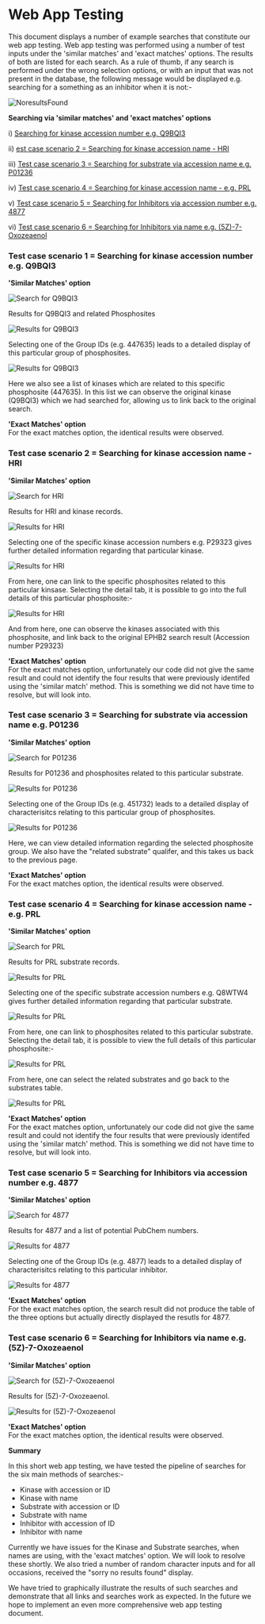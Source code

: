 # Web App Testing 

This document displays a number of example searches that constitute our web app testing. Web app testing was performed using a number of test inputs under the 'similar matches' and 'exact matches' options. The results of both are listed for each search. As a rule of thumb, if any search is performed under the wrong selection options, or with an input that was not present in the database, the following message would be displayed e.g. searching for a something as an inhibitor when it is not:-

![NoresultsFound](images/web_app_testing/notfound.png)

  **Searching via 'similar matches' and 'exact matches' options**

i) [Searching for kinase accession number e.g. Q9BQI3](web_app_testing.md#test-case-scenario-1--searching-for-kinase-accession-number-eg-q9bqi3)
 
ii) [est case scenario 2 = Searching for kinase accession name - HRI](web_app_testing.md#test-case-scenario-2--searching-for-kinase-accession-name---hri)

iii) [Test case scenario 3 = Searching for substrate via accession name e.g. P01236](web_app_testing.md#test-case-scenario-3--searching-for-substrate-via-accession-name-eg-p01236)

iv) [Test case scenario 4 = Searching for kinase accession name - e.g. PRL](web_app_testing.md#test-case-scenario-4--searching-for-kinase-accession-name---eg-prl)

v) [Test case scenario 5 = Searching for Inhibitors via accession number e.g. 4877](web_app_testing.md#test-case-scenario-5--searching-for-inhibitors-via-accession-number-eg-4877)
 
 vi) [Test case scenario 6 = Searching for Inhibitors via name e.g. (5Z)-7-Oxozeaenol](web_app_testing.md#test-case-scenario-6--searching-for-inhibitors-via-name-eg-5z-7-oxozeaenol)
 
 

### Test case scenario 1 = Searching for kinase accession number e.g. Q9BQI3

**'Similar Matches' option**

![Search for Q9BQI3](images/web_app_testing/Case1a.png)

Results for Q9BQI3 and related Phosphosites 

![Results for Q9BQI3](images/web_app_testing/Case1b.png)

Selecting one of the Group IDs (e.g. 447635) leads to a detailed display of this particular group of phosphosites. 

![Results for Q9BQI3](images/web_app_testing/Case1c.png)

Here we also see a list of kinases which are related to this specific phosphosite (447635). In this list we can observe the original kinase (Q9BQI3) which we had searched for, allowing us to link back to the original search. 

**'Exact Matches' option**
<br> For the exact matches option, the identical results were observed. 


### Test case scenario 2 = Searching for kinase accession name - HRI

**'Similar Matches' option**

![Search for HRI](images/web_app_testing/Case2a.png) 

Results for HRI and kinase records. 

![Results for HRI](images/web_app_testing/Case2b.png)

Selecting one of the specific kinase accession numbers e.g. P29323 gives further detailed information regarding that particular kinase. 

![Results for HRI](images/web_app_testing/Case2c.png)

From here, one can link to the specific phosphosites related to this particular kinsase. Selecting the detail tab, it is possible to go into the full details of this particular phosphosite:-
 
![Results for HRI](images/web_app_testing/Case2d.png)

And from here, one can observe the kinases associated with this phosphosite, and link back to the original EPHB2 search result (Accession number P29323)

**'Exact Matches' option**
<br> For the exact matches option, unfortunately our code did not give the same result and could not identify the four results that were previously identifed using the 'similar match' method. This is something we did not have time to resolve, but will look into.  

### Test case scenario 3 = Searching for substrate via accession name e.g. P01236

**'Similar Matches' option**

![Search for P01236](images/web_app_testing/Case3a.png)
 
Results for P01236 and phosphosites related to this particular substrate.

![Results for P01236](images/web_app_testing/Case3b.png)

Selecting one of the Group IDs (e.g. 451732) leads to a detailed display of characterisitcs relating to this particular group of phosphosites. 

![Results for P01236](images/web_app_testing/Case3c.png)

Here, we can view detailed information regarding the selected phosphosite group. We also have the "related substrate" qualifer, and this takes us back to the previous page.  

**'Exact Matches' option**
<br> For the exact matches option, the identical results were observed. 

### Test case scenario 4 = Searching for kinase accession name - e.g. PRL

**'Similar Matches' option**

![Search for PRL](images/web_app_testing/Case4a.png) 

Results for PRL substrate records. 

![Results for PRL](images/web_app_testing/Case4b.png)

Selecting one of the specific substrate accession numbers e.g. Q8WTW4 gives further detailed information regarding that particular substrate. 

![Results for PRL](images/web_app_testing/Case4c.png)

From here, one can link to phosphosites related to this particular substrate. Selecting the detail tab, it is possible to view the full details of this particular phosphosite:-
 
![Results for PRL](images/web_app_testing/Case4d.png)

From here, one can select the related substrates and go back to the substrates table.

![Results for PRL](images/web_app_testing/Case4e.png)

**'Exact Matches' option**
<br> For the exact matches option, unfortunately our code did not give the same result and could not identify the four results that were previously identifed using the 'similar match' method. This is something we did not have time to resolve, but will look into.  

### Test case scenario 5 = Searching for Inhibitors via accession number e.g. 4877

**'Similar Matches' option**

![Search for 4877](images/web_app_testing/Case5a.png)

Results for 4877 and a list of potential PubChem numbers. 

![Results for 4877](images/web_app_testing/Case5b.png)

Selecting one of the Group IDs (e.g. 4877) leads to a detailed display of characterisitcs relating to this particular inhibitor. 

![Results for 4877](images/web_app_testing/Case5c.png)

**'Exact Matches' option**
<br> For the exact matches option, the search result did not produce the table of the three options but actually directly displayed the resutls for 4877. 

 ### Test case scenario 6 = Searching for Inhibitors via name e.g. (5Z)-7-Oxozeaenol

**'Similar Matches' option**

![Search for (5Z)-7-Oxozeaenol](images/web_app_testing/Case6a.png)

Results for (5Z)-7-Oxozeaenol. 

![Results for (5Z)-7-Oxozeaenol](images/web_app_testing/Case6b.png)

**'Exact Matches' option**
<br> For the exact matches option, the identical results were observed. 

**Summary** 

In this short web app testing, we have tested the pipeline of searches for the six main methods of searches:-
- Kinase with accession or ID
- Kinase with name
- Substrate with accession or ID
- Substrate with name
- Inhibitor with accession of ID
- Inhibitor with name

Currently we have issues for the Kinase and Substrate searches, when names are using, with the 'exact matches' option. We will look to resolve these shortly. We also tried a number of random character inputs and for all occasions, received the "sorry no results found" display.

We have tried to graphically illustrate the results of such searches and demonstrate that all links and searches work as expected. In the future we hope to implement an even more comprehensive web app testing document. 


